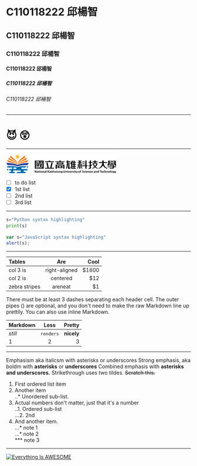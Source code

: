 # C110118222 邱楊智
## C110118222 邱楊智
### C110118222 邱楊智
#### C110118222 邱楊智
##### C110118222 邱楊智
###### C110118222 邱楊智

----

# 😈  😲

----

![NKUST]( logo.png "NKUSTTTT")

- [ ] to do list
- [x] 1st list
- [ ] 2nd list
- [ ] 3rd list

----

```python
s="Python syntax highlighting"
print(s)
```

```js
var s="JavaScript syntax highlighting"
alert(s);
```

----

| **Tables** | **Are** | **Cool** |
|:------------|:--------------:|-----:|
| col 3 is    | right-aligned  | $1600|
| col 2 is    | centered  | $12|
| zebra stripes    | areneat  | $1|

There must be at least 3 dashes separating each header cell. The outer pipes () are optional, and you don't need to make the raw Markdown line up prettily. You can also use inline Markdown.

| **Markdown** | **Less** | **Pretty** |
|:------------|:--------------:|-----:|
| *still*    | `renders`  | **nicely** |
| 1   | 2  | 3 |

----

Emphasism aka italicsm with asterisks or underscores
Strong emphasis, aka boldm with **asterisks** or **underscores**
Combined emphasis with **asterisks and underscores.**
Strikethrough uses two tildes. ~~Scratch this.~~

1. First ordered list item
2. Another item <br>
..*  Unordered sub-list.
4. Actual numbers don't matter, just that it's a number</br>
..1. Ordered sub-list</br>
...2. 2nd
5. And another item.</br>
...* note 1</br>
...* note 2</br>
***  note 3

----

[![Everything Is AWESOME](https://img.youtube.com/vi/StTqXEQ2l-Y/0.jpg)](https://www.youtube.com/watch?v=StTqXEQ2l-Y "Everything Is AWESOME")
